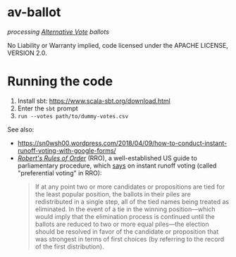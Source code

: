 # av-ballot
_processing [Alternative Vote](https://www.electoral-reform.org.uk/voting-systems/types-of-voting-system/alternative-vote/) ballots_

No Liability or Warranty implied, code licensed under the APACHE LICENSE, VERSION 2.0.

# Running the code

1. Install sbt: https://www.scala-sbt.org/download.html
2. Enter the `sbt` prompt
3. `run --votes path/to/dummy-votes.csv`


See also: 

* https://sn0wsh00.wordpress.com/2018/04/09/how-to-conduct-instant-runoff-voting-with-google-forms/
* [_Robert's Rules of Order_](https://en.wikipedia.org/wiki/Robert%27s_Rules_of_Order) (RRO), a 
  well-established US guide to parliamentary procedure, which [says](http://archive.fairvote.org/?page=1797)
  on instant runoff voting (called "preferential voting" in RRO):
  > If at any point two or more candidates or propositions are tied for the least popular
  > position, the ballots in their piles are redistributed in a single step, all of the tied
  > names being treated as eliminated. In the event of a tie in the winning position—which would
  > imply that the elimination process is continued until the ballots are reduced to two or more
  > equal piles—the election should be resolved in favor of the candidate or proposition that was
  > strongest in terms of first choices (by referring to the record of the first distribution).
